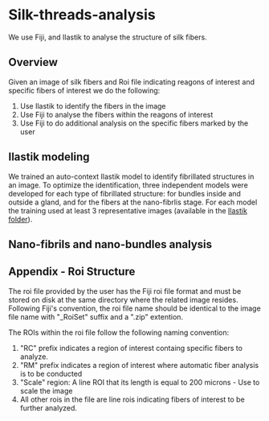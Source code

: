 # Silk-threads-analysis
We use Fiji, and Ilastik to analyse the structure of silk fibers.
## Overview
Given an image of silk fibers and Roi file indicating reagons of interest and specific fibers of interest we do the following:
1. Use Ilastik to identify the fibers in the image
2. Use Fiji to analyse the fibers within the reagons of interest
3. Use Fiji to do additional analysis on the specific fibers marked by the user
## Ilastik modeling
We trained an auto-context Ilastik model to identify fibrillated structures in an image. To optimize the identification, three independent models were developed for each type of fibrillated structure: for bundles inside and outside a gland, and for the fibers at the nano-fibrlis stage. For each model the training used at least 3 representative images (available in the [Ilastik folder](../../tree/main/Ilastik)).
## Nano-fibrils and nano-bundles analysis

## Appendix - Roi Structure
The roi file provided by the user has the Fiji roi file format and must be stored on disk at the same directory where the related image resides. Following Fiji's convention, the roi file name should be identical to the image file name with "_RoiSet" suffix and a ".zip" extention.

The ROIs within the roi file follow the following naming convention:
1. "RC" prefix indicates a region of interest containg specific fibers to analyze.
2. "RM" prefix indicates a region of interest where automatic fiber analysis is to be conducted
3. "Scale" region: A line ROI that its length is equal to 200 microns - Use to scale the image
4. All other rois in the file are line rois indicating fibers of interest to be further analyzed.
